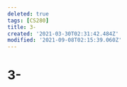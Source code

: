 ```yaml
---
deleted: true
tags: [CS280]
title: 3-
created: '2021-03-30T02:31:42.484Z'
modified: '2021-09-08T02:15:39.060Z'
---
```


# 3-
